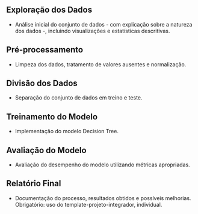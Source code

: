 ## Exploração dos Dados
- Análise inicial do conjunto de dados - com explicação sobre a natureza dos dados -, incluindo visualizações e estatísticas descritivas.






## Pré-processamento
- Limpeza dos dados, tratamento de valores ausentes e normalização.












## Divisão dos Dados
- Separação do conjunto de dados em treino e teste.






## Treinamento do Modelo
- Implementação do modelo Decision Tree.













## Avaliação do Modelo
- Avaliação do desempenho do modelo utilizando métricas apropriadas.








## 	Relatório Final
- Documentação do processo, resultados obtidos e possíveis melhorias. Obrigatório: uso do template-projeto-integrador, individual.